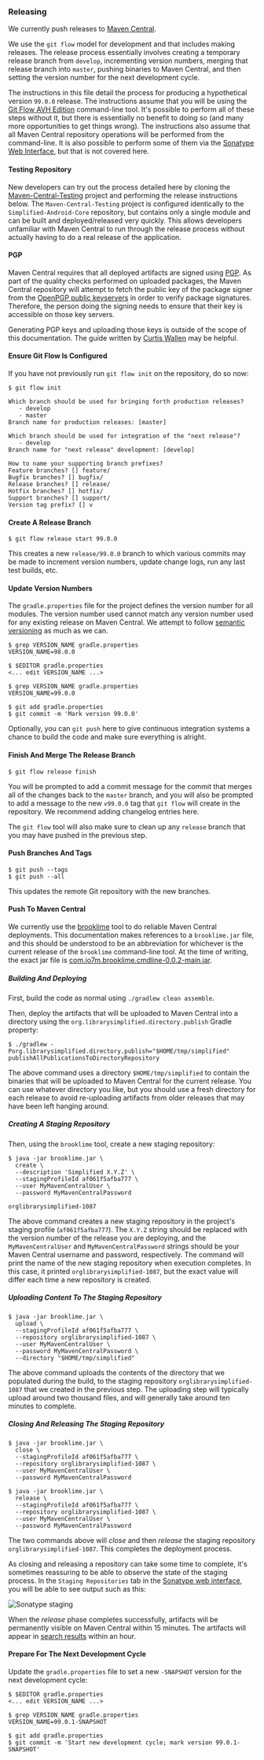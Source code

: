 ### Releasing

We currently push releases to [Maven Central](https://search.maven.org).

We use the `git flow` model for development and that includes making
releases. The release process essentially involves creating a temporary
release branch from `develop`, incrementing version numbers, merging that
release branch into `master`, pushing binaries to Maven Central, and then
setting the version number for the next development cycle.

The instructions in this file detail the process for producing a
hypothetical version `99.0.0` release. The instructions assume that
you will be using the [Git Flow AVH Edition](https://github.com/petervanderdoes/gitflow-avh)
command-line tool. It's possible to perform all of these steps without
it, but there is essentially no benefit to doing so (and many more
opportunities to get things wrong). The instructions also assume that
all Maven Central repository operations will be performed from the
command-line. It is also possible to perform some of them via the
[Sonatype Web Interface](https://oss.sonatype.org), but that is not
covered here.

#### Testing Repository

New developers can try out the process detailed here by cloning the
[Maven-Central-Testing](https://github.com/NYPL-Simplified/Maven-Central-Testing)
project and performing the release instructions below. The `Maven-Central-Testing`
project is configured identically to the `Simplified-Android-Core`
repository, but contains only a single module and can be built and
deployed/released very quickly. This allows developers unfamiliar with
Maven Central to run through the release process without actually having
to do a real release of the application.

#### PGP

Maven Central requires that all deployed artifacts are signed using
[PGP](https://en.wikipedia.org/wiki/Pretty_Good_Privacy). As part of
the quality checks performed on uploaded packages, the Maven Central
repository will attempt to fetch the public key of the package signer
from the [OpenPGP public keyservers](https://sks-keyservers.net/) in
order to verify package signatures. Therefore, the person doing the
signing needs to ensure that their key is accessible on those key
servers.

Generating PGP keys and uploading those keys is outside of the scope of
this documentation. The guide written by [Curtis Wallen](http://curtiswallen.com/pgp/)
may be helpful.

#### Ensure Git Flow Is Configured

If you have not previously run `git flow init` on the repository, do
so now:

```
$ git flow init

Which branch should be used for bringing forth production releases?
   - develop
   - master
Branch name for production releases: [master] 

Which branch should be used for integration of the "next release"?
   - develop
Branch name for "next release" development: [develop] 

How to name your supporting branch prefixes?
Feature branches? [] feature/
Bugfix branches? [] bugfix/
Release branches? [] release/
Hotfix branches? [] hotfix/
Support branches? [] support/
Version tag prefix? [] v
```

#### Create A Release Branch

```
$ git flow release start 99.0.0
```

This creates a new `release/99.0.0` branch to which various commits
may be made to increment version numbers, update change logs, run
any last test builds, etc.

#### Update Version Numbers

The `gradle.properties` file for the project defines the version number
for all modules. The version number used cannot match any version number
used for any existing release on Maven Central. We attempt to follow
[semantic versioning](https://www.semver.org) as much as we can.

```
$ grep VERSION_NAME gradle.properties
VERSION_NAME=98.0.0

$ $EDITOR gradle.properties
<... edit VERSION_NAME ...>

$ grep VERSION_NAME gradle.properties
VERSION_NAME=99.0.0

$ git add gradle.properties
$ git commit -m 'Mark version 99.0.0'
```

Optionally, you can `git push` here to give continuous integration
systems a chance to build the code and make sure everything is alright.

#### Finish And Merge The Release Branch

```
$ git flow release finish
```

You will be prompted to add a commit message for the commit that
merges all of the changes back to the `master` branch, and you will
also be prompted to add a message to the new `v99.0.0` tag that `git flow`
will create in the repository. We recommend adding changelog entries
here.

The `git flow` tool will also make sure to clean up any `release`
branch that you may have pushed in the previous step.

#### Push Branches And Tags

```
$ git push --tags
$ git push --all
```

This updates the remote Git repository with the new branches.

#### Push To Maven Central

We currently use the [brooklime](https://www.io7m.com/software/brooklime)
tool to do reliable Maven Central deployments. This documentation
makes references to a `brooklime.jar` file, and this should be understood
to be an abbreviation for whichever is the current release of the `brooklime`
command-line tool. At the time of writing, the exact jar file is
[com.io7m.brooklime.cmdline-0.0.2-main.jar](https://repo1.maven.org/maven2/com/io7m/brooklime/com.io7m.brooklime.cmdline/0.0.2/com.io7m.brooklime.cmdline-0.0.2-main.jar).

##### Building And Deploying

First, build the code as normal using `./gradlew clean assemble`.

Then, deploy the artifacts that will be uploaded to Maven Central into
a directory using the `org.librarysimplified.directory.publish` Gradle
property:

```
$ ./gradlew -Porg.librarysimplified.directory.publish="$HOME/tmp/simplified" publishAllPublicationsToDirectoryRepository
```

The above command uses a directory `$HOME/tmp/simplified` to contain
the binaries that will be uploaded to Maven Central for the current
release. You can use whatever directory you like, but you should use
a fresh directory for each release to avoid re-uploading artifacts from
older releases that may have been left hanging around.

##### Creating A Staging Repository

Then, using the `brooklime` tool, create a new staging repository:

```
$ java -jar brooklime.jar \
  create \
  --description 'Simplified X.Y.Z' \
  --stagingProfileId af061f5afba777 \
  --user MyMavenCentralUser \
  --password MyMavenCentralPassword

orglibrarysimplified-1087
```

The above command creates a new staging repository in the project's
staging profile (`af061f5afba777`). The `X.Y.Z` string should be
replaced with the version number of the release you are deploying,
and the `MyMavenCentralUser` and `MyMavenCentralPassword` strings
should be your Maven Central username and password, respectively. The
command will print the name of the new staging repository when
execution completes. In this case, it printed `orglibrarysimplified-1087`,
but the exact value will differ each time a new repository is created.

##### Uploading Content To The Staging Repository

```
$ java -jar brooklime.jar \
  upload \
  --stagingProfileId af061f5afba777 \
  --repository orglibrarysimplified-1087 \
  --user MyMavenCentralUser \
  --password MyMavenCentralPassword \
  --directory "$HOME/tmp/simplified"
```

The above command uploads the contents of the directory that we
populated during the build, to the staging repository `orglibrarysimplified-1087`
that we created in the previous step. The uploading step will typically
upload around two thousand files, and will generally take around ten
minutes to complete.

##### Closing And Releasing The Staging Repository

```
$ java -jar brooklime.jar \
  close \
  --stagingProfileId af061f5afba777 \
  --repository orglibrarysimplified-1087 \
  --user MyMavenCentralUser \
  --password MyMavenCentralPassword
  
$ java -jar brooklime.jar \
  release \
  --stagingProfileId af061f5afba777 \
  --repository orglibrarysimplified-1087 \
  --user MyMavenCentralUser \
  --password MyMavenCentralPassword
```

The two commands above will _close_ and then _release_ the staging
repository `orglibrarysimplified-1087`. This completes the deployment
process.

As closing and releasing a repository can take some time to complete,
it's sometimes reassuring to be able to observe the state of the staging
process. In the `Staging Repositories` tab in the [Sonatype web interface](https://oss.sonatype.org),
you will be able to see output such as this:

![Sonatype staging](./src/site/resources/stages.png?raw=true)

When the _release_ phase completes successfully, artifacts will be
permanently visible on Maven Central within 15 minutes. The artifacts
will appear in [search results](https://search.maven.org) within an hour.

#### Prepare For The Next Development Cycle

Update the `gradle.properties` file to set a new `-SNAPSHOT` version
for the next development cycle:

```
$ $EDITOR gradle.properties
<... edit VERSION_NAME ...>

$ grep VERSION_NAME gradle.properties
VERSION_NAME=99.0.1-SNAPSHOT

$ git add gradle.properties
$ git commit -m 'Start new development cycle; mark version 99.0.1-SNAPSHOT'
```
